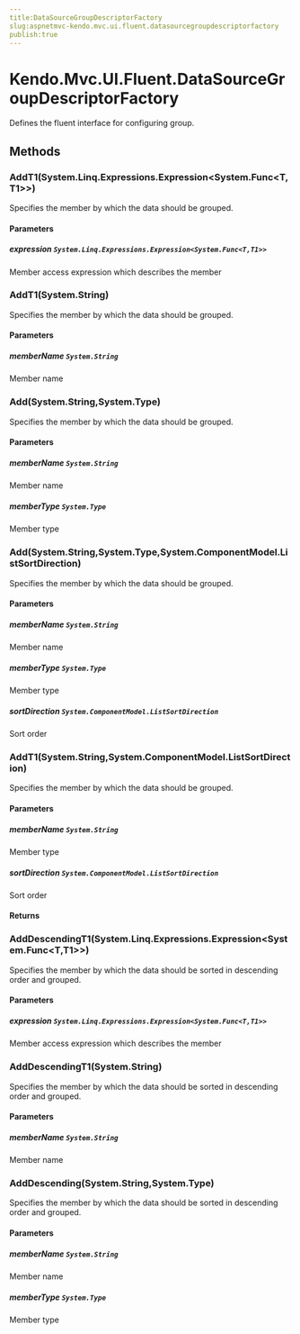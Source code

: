 ```yaml
---
title:DataSourceGroupDescriptorFactory
slug:aspnetmvc-kendo.mvc.ui.fluent.datasourcegroupdescriptorfactory
publish:true
---
```


# Kendo.Mvc.UI.Fluent.DataSourceGroupDescriptorFactory
Defines the fluent interface for configuring group.



## Methods

### AddT1(System.Linq.Expressions.Expression\<System.Func\<T,T1\>\>)
Specifies the member by which the data should be grouped.



#### Parameters

##### expression `System.Linq.Expressions.Expression<System.Func<T,T1>>`
Member access expression which describes the member




### AddT1(System.String)
Specifies the member by which the data should be grouped.



#### Parameters

##### memberName `System.String`
Member name




### Add(System.String,System.Type)
Specifies the member by which the data should be grouped.



#### Parameters

##### memberName `System.String`
Member name

##### memberType `System.Type`
Member type




### Add(System.String,System.Type,System.ComponentModel.ListSortDirection)
Specifies the member by which the data should be grouped.



#### Parameters

##### memberName `System.String`
Member name

##### memberType `System.Type`
Member type

##### sortDirection `System.ComponentModel.ListSortDirection`
Sort order




### AddT1(System.String,System.ComponentModel.ListSortDirection)
Specifies the member by which the data should be grouped.



#### Parameters

##### memberName `System.String`
Member type

##### sortDirection `System.ComponentModel.ListSortDirection`
Sort order



#### Returns



### AddDescendingT1(System.Linq.Expressions.Expression\<System.Func\<T,T1\>\>)
Specifies the member by which the data should be sorted in descending order and grouped.



#### Parameters

##### expression `System.Linq.Expressions.Expression<System.Func<T,T1>>`
Member access expression which describes the member




### AddDescendingT1(System.String)
Specifies the member by which the data should be sorted in descending order and grouped.



#### Parameters

##### memberName `System.String`
Member name




### AddDescending(System.String,System.Type)
Specifies the member by which the data should be sorted in descending order and grouped.



#### Parameters

##### memberName `System.String`
Member name

##### memberType `System.Type`
Member type






